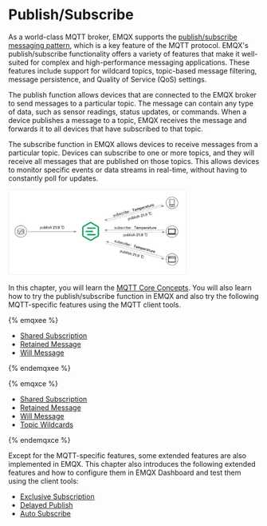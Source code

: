 # Publish/Subscribe

As a world-class MQTT broker, EMQX supports the [publish/subscribe messaging pattern](./mqtt-concepts.md#publish-subscribe-pattern), which is a key feature of the MQTT protocol. EMQX's publish/subscribe functionality offers a variety of features that make it well-suited for complex and high-performance messaging applications. These features include support for wildcard topics, topic-based message filtering, message persistence, and Quality of Service (QoS) settings. 

The publish function allows devices that are connected to the EMQX broker to send messages to a particular topic. The message can contain any type of data, such as sensor readings, status updates, or commands. When a device publishes a message to a topic, EMQX receives the message and forwards it to all devices that have subscribed to that topic.

The subscribe function in EMQX allows devices to receive messages from a particular topic. Devices can subscribe to one or more topics, and they will receive all messages that are published on those topics. This allows devices to monitor specific events or data streams in real-time, without having to constantly poll for updates.

<img src="./assets/pub-sub-pattern.png" alt="pub-sub-pattern" style="zoom:35%;" />

In this chapter, you will learn the [MQTT Core Concepts](./mqtt-concepts.md). You will also learn how to try the publish/subscribe function in EMQX and also try the following MQTT-specific features using the MQTT client tools.

{% emqxee %}

- [Shared Subscription](./mqtt-shared-subscription.md)
- [Retained Message](./mqtt-retained-message.md)
- [Will Message](./mqtt-will-message.md)

{% endemqxee %}

{% emqxce %}

- [Shared Subscription](./mqtt-shared-subscription.md)
- [Retained Message](./mqtt-retained-message.md)
- [Will Message](./mqtt-will-message.md)
- [Topic Wildcards](./mqtt-wildcard-subscription.md)

{% endemqxce %}

Except for the MQTT-specific features, some extended features are also implemented in EMQX. This chapter also introduces the following extended features and how to configure them in EMQX Dashboard and test them using the client tools:

- [Exclusive Subscription](./mqtt-exclusive-subscription.md)
- [Delayed Publish](./mqtt-delayed-publish.md)
- [Auto Subscribe](./mqtt-auto-subscription.md)



